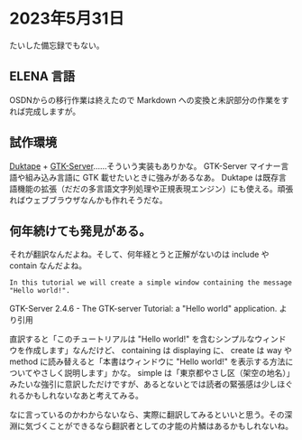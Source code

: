 # 2023年5月31日

たいした備忘録でもない。

## ELENA 言語

OSDNからの移行作業は終えたので Markdown への変換と未訳部分の作業をすれば完成しますが。


## 試作環境

[Duktape](https://duktape.org/) + [GTK-Server](https://www.gtk-server.org/)……そういう実装もありかな。
GTK-Server マイナー言語や組み込み言語に GTK 載せたいときに強みがあるなあ。 Duktape は既存言語機能の拡張（だだの多言語文字列処理や正規表現エンジン）にも使える。頑張ればウェブブラウザなんかも作れそうだな。

## 何年続けても発見がある。
それが翻訳なんだよね。そして、何年経とうと正解がないのは include や contain なんだよね。

```
In this tutorial we will create a simple window containing the message "Hello world!".
```
GTK-Server 2.4.6 - The GTK-server Tutorial: a "Hello world" application. より引用

直訳すると「このチュートリアルは "Hello world!" を含むシンプルなウィンドウを作成します」なんだけど、 containing は displaying に、 create は way や method に読み替えると「本書はウィンドウに "Hello world!" を表示する方法についてやさしく説明します」かな。 simple は「東京都やさし区（架空の地名）」みたいな強引に意訳しただけですが、あるとないとでは読者の緊張感は少しほぐれるかもしれないなあと考えてみる。

なに言っているのかわからないなら、実際に翻訳してみるといいと思う。その深淵に気づくことができるなら翻訳者としての才能の片鱗はあるかもしれないね。



